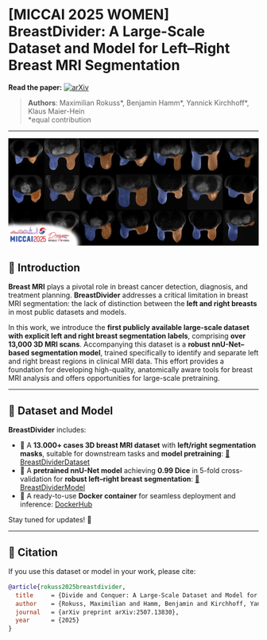# [MICCAI 2025 WOMEN] BreastDivider: A Large-Scale Dataset and Model for Left–Right Breast MRI Segmentation


**Read the paper:**  [![arXiv](https://img.shields.io/badge/arXiv-2507.13830-B31B1B.svg)](https://arxiv.org/abs/2507.13830)

> **Authors**: Maximilian Rokuss\*, Benjamin Hamm\*, Yannick Kirchhoff\*, Klaus Maier-Hein  
> \*equal contribution

---
![BreastDivider Overview](assets/BreastDivider.png)

## 🧠 Introduction

**Breast MRI** plays a pivotal role in breast cancer detection, diagnosis, and treatment planning. **BreastDivider** addresses a critical limitation in breast MRI segmentation: the lack of distinction between the **left and right breasts** in most public datasets and models. 

In this work, we introduce the **first publicly available large-scale dataset with explicit left and right breast segmentation labels**, comprising **over 13,000 3D MRI scans**. Accompanying this dataset is a **robust nnU-Net–based segmentation model**, trained specifically to identify and separate left and right breast regions in clinical MRI data. This effort provides a foundation for developing high-quality, anatomically aware tools for breast MRI analysis and offers opportunities for large-scale pretraining.

---

## 📂 Dataset and Model

**BreastDivider** includes:

- 🔹 A **13.000+ cases 3D breast MRI dataset** with **left/right segmentation masks**, suitable for downstream tasks and **model pretraining**: [🤗 BreastDividerDataset](https://huggingface.co/datasets/Bubenpo/BreastDividerDataset)
- 🔹 A **pretrained nnU-Net model** achieving **0.99 Dice** in 5-fold cross-validation for **robust left–right breast segmentation**: [🤗 BreastDividerModel](https://huggingface.co/ykirchhoff/BreastDividerModel)  
- 🔹 A ready-to-use **Docker container** for seamless deployment and inference: [DockerHub](https://hub.docker.com/r/ykirchhoff/breastdivider)

Stay tuned for updates! 🚀

---

## 📄 Citation

If you use this dataset or model in your work, please cite:

```bibtex
@article{rokuss2025breastdivider,
  title     = {Divide and Conquer: A Large-Scale Dataset and Model for Left–Right Breast MRI Segmentation},
  author    = {Rokuss, Maximilian and Hamm, Benjamin and Kirchhoff, Yannick and Maier-Hein, Klaus},
  journal   = {arXiv preprint arXiv:2507.13830},
  year      = {2025}
}
```